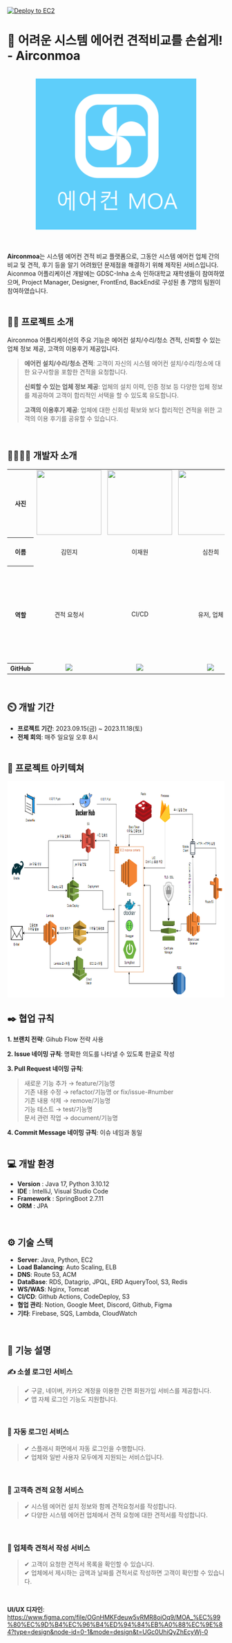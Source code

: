 [![Deploy to EC2](https://github.com/AirconMoa/AirconMoa-Server/actions/workflows/CICD.yml/badge.svg)](https://github.com/AirconMoa/AirconMoa-Server/actions/workflows/CICD.yml)
# 🙌 어려운 시스템 에어컨 견적비교를 손쉽게! - Airconmoa
<br>
<div align="center">
<img src="https://github.com/AirconMoa/airconmoa-test-server/blob/main/logo.png" height="350">
</div>
<br>
<br>

**Airconmoa**는 시스템 에어컨 견적 비교 플랫폼으로, 그동안 시스템 에어컨 업체 간의 비교 및 견적, 후기 등을 알기 어려웠던 문제점을 해결하기 위해 제작된 서비스입니다. Aiconmoa 어플리케이션 개발에는 GDSC-Inha 소속 인하대학교 재학생들이 참여하였으며, Project Manager, Designer, FrontEnd, BackEnd로 구성된 총 7명의 팀원이 참여하였습니다.
<br>
<br>
## 👨‍🏫 프로젝트 소개
Airconmoa 어플리케이션의 주요 기능은 에어컨 설치/수리/청소 견적, 신뢰할 수 있는 업체 정보 제공, 고객의 이용후기 제공입니다.
> **에어컨 설치/수리/청소 견적**: 고객이 자신의 시스템 에어컨 설치/수리/청소에 대한 요구사항을 포함한 견적을 요청합니다.
> 
> **신뢰할 수 있는 업체 정보 제공**: 업체의 설치 이력, 인증 정보 등 다양한 업체 정보를 제공하여 고객이 합리적인 서택을 할 수 있도록 유도합니다.
> 
> **고객의 이용후기 제공**: 업체에 대한 신회성 확보와 보다 합리적인 견적을 위한 고객의 이용 후기를 공유할 수 있습니다.
<br>
<h2 id="teamInfo"> 👨‍👨‍👦‍👦 개발자 소개</h2>

<table width="950">
    <thead>
    </thead>
    <tr>
        <th>사진</th>
        <td width="100" align="center">
            <a href="https://github.com/minjgziii">
                <img src="https://avatars.githubusercontent.com/u/104371003?v=4" width="150" height="150">
            </a>
        </td>
        <td width="100" align="center">
            <a href="https://github.com/jaewonLeeKOR">
                <img src="https://avatars.githubusercontent.com/u/58386334?v=4" width="150" height="150">
            </a>
        </td>
        <td width="100" align="center">
            <a href="https://github.com/lxxyxin">
                <img src="https://avatars.githubusercontent.com/u/98477056?v=4" width="150" height="150">
            </a>
        </td>
        <td width="100" align="center">
            <a href="https://github.com/gmlstjq123">
                <img src="https://github.com/AirconMoa/airconmoa-test-server/blob/main/%EB%8B%A4%EC%9A%B4%EB%A1%9C%EB%93%9C.jfif" width="150" height="150">
            </a>
        </td>
    </tr>
    <tr>
        <th>이름</th>
        <td width="100" align="center">김민지</td>
        <td width="100" align="center">이재원</td>
        <td width="100" align="center">심찬희</td>
        <td width="100" align="center">변현섭</td>
    </tr>
    <tr>
        <th>역할</th>
        <td width="150" align="center">
            견적 요청서 
        </td>
        <td width="150" align="center">
            CI/CD
        </td>
        <td width="150" align="center">
            유저, 업체
        </td>
        <td width="150" align="center">
            견적서, 서버<br>배포, 아키텍쳐
        </td>
    </tr>
    <tr>
        <th>GitHub</th>
        <td width="100" align="center">
            <a href="https://github.com/minjgziii">
                <img src="http://img.shields.io/badge/gmlstjq123-green?style=social&logo=github"/>
            </a>
        </td>
        <td width="100" align="center">
            <a href="https://github.com/jaewonLeeKOR">
                <img src="http://img.shields.io/badge/rossssa-green?style=social&logo=github"/>
            </a>
        </td>
        <td width="100" align="center">
            <a href="https://github.com/kick-sim">
                <img src="http://img.shields.io/badge/songhaechan-green?style=social&logo=github"/>
            </a>
        </td>
        <td width="100" align="center">
            <a href="https://github.com/gmlstjq123">
                <img src="http://img.shields.io/badge/duddn2012-green?style=social&logo=github"/>
            </a>
        </td>
    </tr>
  
</table>
<br>

## ⏲️ 개발 기간 
- **프로젝트 기간**: 2023.09.15(금) ~ 2023.11.18(토)
- **전체 회의**: 매주 일요일 오후 8시
  <br>
  <br>
## 📝 프로젝트 아키텍쳐
<div align="center"><a href="https://github.com/AirconMoa/airconmoa-test-server/blob/main/%ED%94%84%EB%A1%9C%EC%A0%9D%ED%8A%B8%20%EC%95%84%ED%82%A4%ED%85%8D%EC%B3%90.png">
<img src="https://github.com/AirconMoa/airconmoa-test-server/blob/main/airconmoa-architecture.png" height="500"></a>
</div>

## ✒️ 협업 규칙
 **1. 브랜치 전략**: Gihub Flow 전략 사용

 **2. Issue 네이밍 규칙**: 명확한 의도를 나타낼 수 있도록 한글로 작성

 **3. Pull Request 네이밍 규칙**:<br>
   > 새로운 기능 추가 → feature/기능명<br>
   > 기존 내용 수정 → refactor/기능명 or fix/issue-#number<br>
   > 기존 내용 삭제 → remove/기능명<br>
   > 기능 테스트 → test/기능명<br>
   > 문서 관련 작업 → document/기능명

 **4. Commit Message 네이밍 규칙**: 이슈 네임과 동일
<br>
<br>

## 💻 개발 환경
- **Version** : Java 17, Python 3.10.12
- **IDE** : IntelliJ, Visual Studio Code
- **Framework** : SpringBoot 2.7.11
- **ORM** : JPA
<br>

## ⚙️ 기술 스택
- **Server**: Java, Python, EC2
- **Load Balancing**: Auto Scaling, ELB
- **DNS**: Route 53, ACM
- **DataBase**: RDS, Datagrip, JPQL, ERD AqueryTool, S3, Redis
- **WS/WAS**: Nginx, Tomcat
- **CI/CD**: Github Actions, CodeDeploy, S3
- **협업 관리**: Notion, Google Meet, Discord, Github, Figma
- **기타**: Firebase, SQS, Lambda, CloudWatch
<br>

## 📱 기능 설명 

### ✍ 소셜 로그인 서비스
> ✔ 구글, 네이버, 카카오 계정을 이용한 간편 회원가입 서비스를 제공합니다.<br>
> ✔ 앱 자체 로그인 기능도 지원합니다.
<br>

### 🔑 자동 로그인 서비스
> ✔ 스플래시 화면에서 자동 로그인을 수행합니다.<br>
> ✔ 업체와 일반 사용자 모두에게 지원되는 서비스입니다.
<br>

### 📣 고객측 견적 요청 서비스
> ✔ 시스템 에어컨 설치 정보와 함께 견적요청서를 작성합니다.<br>
> ✔ 다양한 시스템 에어컨 업체에서 견적 요청에 대한 견적서를 작성합니다.
<br>

### 📝 업체측 견적서 작성 서비스
> ✔ 고객이 요청한 견적서 목록을 확인할 수 있습니다.<br>
> ✔ 업체에서 제시하는 금액과 날짜를 견적서로 작성하면 고객이 확인할 수 있습니다.
<br>

**UI/UX 디자인**: <https://www.figma.com/file/OGnHMKFdeuw5vRMR8oiOq9/MOA_%EC%99%80%EC%9D%B4%EC%96%B4%ED%94%84%EB%A0%88%EC%9E%84?type=design&node-id=0-1&mode=design&t=UGc0UhiQyZhEcyWj-0>



